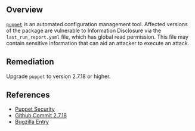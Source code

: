 ## Overview
[`puppet`](https://rubygems.org/gems/puppet) is an automated configuration management tool.
Affected versions of the package are vulnerable to Information Disclosure via the `last_run_report.yaml` file, which has global read permission. This file may contain sensitive information that can aid an attacker to execute an attack.

## Remediation
Upgrade `puppet` to version 2.7.18 or higher.

## References
- [Puppet Security](https://puppet.com/security/cve/cve-2012-3866/)
- [Github Commit 2.7.18](https://github.com/puppetlabs/puppet/commit/fd44bf5e6d0d360f6a493d663b653c121fa83c3f)
- [Bugzilla Entry](https://bugzilla.redhat.com/show_bug.cgi?id=839135)
